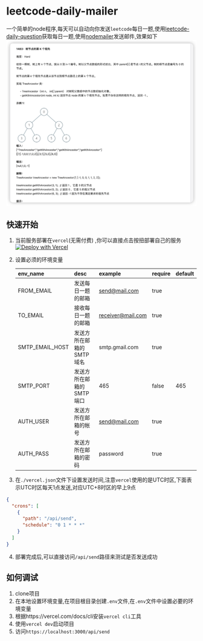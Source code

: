 # leetcode-daily-mailer

一个简单的node程序,每天可以自动向你发送`leetcode`每日一题,使用[leetcode-daily-question](https://github.com/ruleeeer/leetcode-daily-question)获取每日一题,使用[nodemailer](https://www.npmjs.com/package/nodemailer)发送邮件,效果如下
![img.png](picture/2023-06-12_20.18.06.png)

## 快速开始
1. 当前服务部署在`vercel`(无需付费)
   ,你可以直接点击按扭部署自己的服务[![Deploy with Vercel](https://vercel.com/button)](https://vercel.com/new/clone?repository-url=https://github.com/ruleeeer/leetcode-daily-mailer&env=FROM_EMAIL&env=TO_EMAIL&env=SMTP_EMAIL_HOST&env=SMTP_PORT&env=AUTH_USER&env=AUTH_USER&project-name=leetcode-daily-mailer&repository-name=leetcode-daily-mailer)
2. 设置必须的环境变量

   | env_name       | desc           | example           | require | default |
   |----------------|----------------|-------------------|---------|---------|
   | FROM_EMAIL     | 发送每日一题的邮箱      | send@mail.com     | true    |         |
   | TO_EMAIL       | 接收每日一题的邮箱      | receiver@mail.com | true    |         |
   | SMTP_EMAIL_HOST| 发送方所在邮箱的SMTP域名 | smtp.gmail.com    | true    |         |
   | SMTP_PORT| 发送方所在邮箱的SMTP端口 | 465               | false   | 465     |
   | AUTH_USER| 发送方所在邮箱的帐号     | send@mail.com     | true    | |
   | AUTH_PASS| 发送方所在邮箱的密码     | password          | true    | |
3. 在`./vercel.json`文件下设置发送时间,注意`vercel`使用的是UTC时区,下面表示UTC时区每天1点发送,对应UTC+8时区的早上9点
```json
{
  "crons": [
    {
      "path": "/api/send",
      "schedule": "0 1 * * *"
    }
  ]
}
```

4. 部署完成后,可以直接访问`/api/send`路径来测试是否发送成功

## 如何调试
1. clone项目
2. 在本地设置环境变量,在项目根目录创建`.env`文件,在`.env`文件中设置必要的环境变量
3. 根据https://vercel.com/docs/cli安装`vercel cli`工具
4. 使用`vercel dev`启动项目
5. 访问`https://localhost:3000/api/send`



